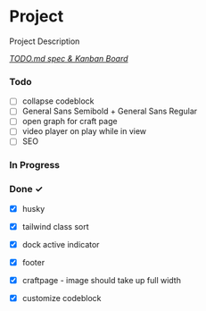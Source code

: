 # Project

Project Description

<em>[TODO.md spec & Kanban Board](https://bit.ly/3fCwKfM)</em>

### Todo

- [ ] collapse codeblock  
- [ ] General Sans Semibold + General Sans Regular  
- [ ] open graph for craft page  
- [ ] video player on play while in view  
- [ ] SEO  

### In Progress


### Done ✓

- [x] husky  
- [x] tailwind class sort  
- [x] dock active indicator  
- [x] footer  
- [x] craftpage - image should take up full width  
- [x] customize codeblock  

